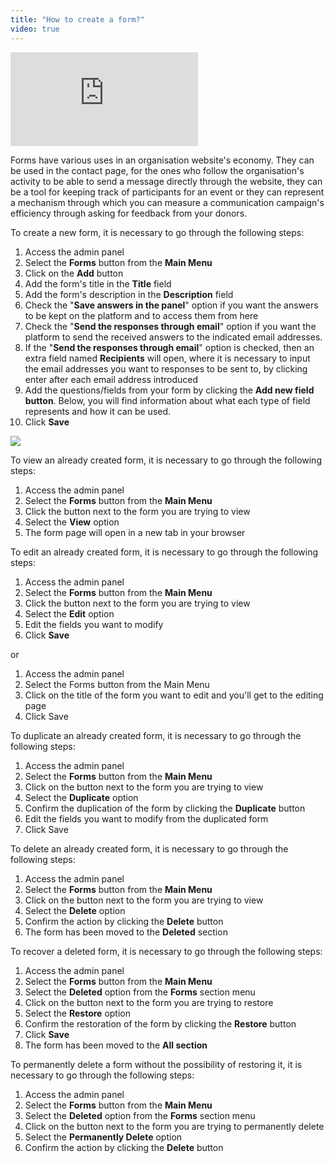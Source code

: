 ```yaml
---
title: "How to create a form?"
video: true
---
```


<div class="aspect-w-16 aspect-h-9">
  <iframe src="https://www.youtube.com/embed/tvf2GCTWePc" frameborder="0" allow="accelerometer; autoplay; clipboard-write; encrypted-media; gyroscope; picture-in-picture" allowfullscreen></iframe>
</div>

Forms have various uses in an organisation website's economy. They can
be used in the contact page, for the ones who follow the organisation's
activity to be able to send a message directly through the website, they
can be a tool for keeping track of participants for an event or they can
represent a mechanism through which you can measure a communication
campaign's efficiency through asking for feedback from your donors.

To create a new form, it is necessary to go through the following steps:

1)  Access the admin panel
2)  Select the **Forms** button from the **Main Menu**
3)  Click on the **Add** button
4)  Add the form's title in the **Title** field
5)  Add the form's description in the **Description** field
6)  Check the "**Save answers in the panel**" option if you want the
    answers to be kept on the platform and to access them from here
7)  Check the "**Send the responses through email**" option if you want
    the platform to send the received answers to the indicated email
    addresses.
8)  If the "**Send the responses through email**" option is checked,
    then an extra field named **Recipients** will open, where it is
    necessary to input the email addresses you want to responses to be
    sent to, by clicking enter after each email address introduced
9)  Add the questions/fields from your form by clicking the **Add new
    field button**. Below, you will find information about what each
    type of field represents and how it can be used.
10) Click **Save**

<a href="/build/help/021.png">
    <img src="/build/help/021.png" />
</a>

To view an already created form, it is necessary to go through the
following steps:

1)  Access the admin panel
2)  Select the **Forms** button from the **Main Menu**
3)  Click the button next to the form you are trying to view
4)  Select the **View** option
5)  The form page will open in a new tab in your browser

To edit an already created form, it is necessary to go through the
following steps:

1)  Access the admin panel
2)  Select the **Forms** button from the **Main Menu**
3)  Click the button next to the form you are trying to view
4)  Select the **Edit** option
5)  Edit the fields you want to modify
6)  Click **Save**

or

1)  Access the admin panel
2)  Select the Forms button from the Main Menu
3)  Click on the title of the form you want to edit and you'll get to
    the editing page
4)  Click Save

To duplicate an already created form, it is necessary to go through the
following steps:

1)  Access the admin panel
2)  Select the **Forms** button from the **Main Menu**
3)  Click on the button next to the form you are trying to view
4)  Select the **Duplicate** option
5)  Confirm the duplication of the form by clicking the **Duplicate**
    button
6)  Edit the fields you want to modify from the duplicated form
7)  Click Save

To delete an already created form, it is necessary to go through the
following steps:

1)  Access the admin panel
2)  Select the **Forms** button from the **Main Menu**
3)  Click on the button next to the form you are trying to view
4)  Select the **Delete** option
5)  Confirm the action by clicking the **Delete** button
6)  The form has been moved to the **Deleted** section

To recover a deleted form, it is necessary to go through the following
steps:

1)  Access the admin panel
2)  Select the **Forms** button from the **Main Menu**
3)  Select the **Deleted** option from the **Forms** section menu
4)  Click on the button next to the form you are trying to restore
5)  Select the **Restore** option
6)  Confirm the restoration of the form by clicking the **Restore**
    button
7)  Click **Save**
8)  The form has been moved to the **All section**

To permanently delete a form without the possibility of restoring it, it
is necessary to go through the following steps:

1)  Access the admin panel
2)  Select the **Forms** button from the **Main Menu**
3)  Select the **Deleted** option from the **Forms** section menu
4)  Click on the button next to the form you are trying to permanently delete
5)  Select the **Permanently Delete** option
6)  Confirm the action by clicking the **Delete** button
